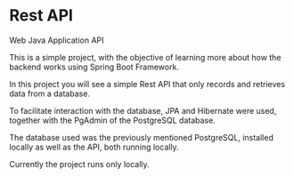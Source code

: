 # Rest API
Web Java Application API

This is a simple project, with the objective of learning more about how the backend works using Spring Boot Framework.

In this project you will see a simple Rest API that only records and retrieves data from a database.

To facilitate interaction with the database, JPA and Hibernate were used, together with the PgAdmin of the PostgreSQL database.

The database used was the previously mentioned PostgreSQL, installed locally as well as the API, both running locally.

Currently the project runs only locally.
